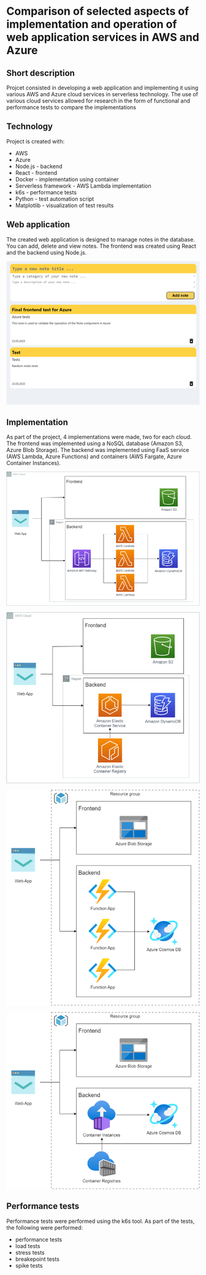 # Comparison of selected aspects of implementation and operation of web application services in AWS and Azure

## Short description
Projcet consisted in developing a web application and implementing it using various AWS and Azure cloud services in serverless technology. The use of various cloud services allowed for research in the form of functional and performance tests to compare the implementations


## Technology
Project is created with:
* AWS
* Azure
* Node.js - backend
* React - frontend
* Docker - implementation using container
* Serverless framework - AWS Lambda implementation
* k6s - performance tests
* Python - test automation script
* Matplotlib - visualization of test results

## Web application
The created web application is designed to manage notes in the database. You can add, delete and view notes. The frontend was created using React and the backend using Node.js.

![WebApp](./Images/WebApp.png)

## Implementation
As part of the project, 4 implementations were made, two for each cloud. The frontend was implemented using a NoSQL database (Amazon S3, Azure Blob Storage). The backend was implemented using FaaS service (AWS Lambda, Azure Functions) and containers (AWS Fargate, Azure Container Instances).

![AWS Lambda](./Images/AWS_Lambda.png)

![AWS Fargate](./Images/AWS_Fargate.png)

![Azure Functions](./Images/Azure_Functions.png)

![Azure Functions](./Images/Azure_Container_Instances.png)


## Performance tests
Performance tests were performed using the k6s tool. As part of the tests, the following were performed:
* performance tests
* load tests
* stress tests
* breakepoint tests
* spike tests
